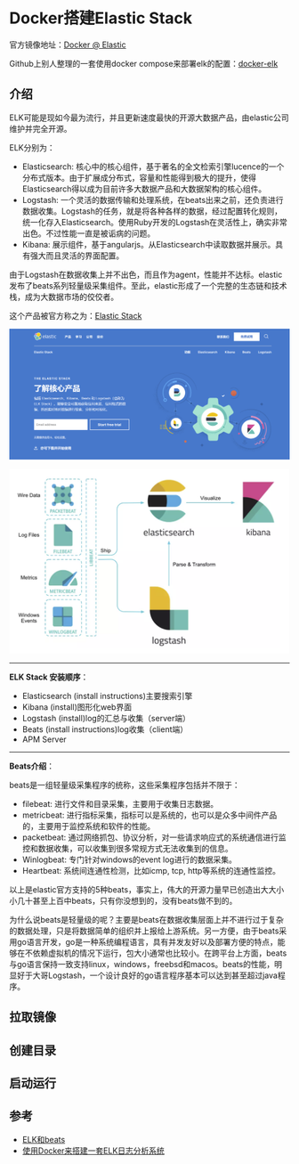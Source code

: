 # Docker搭建Elastic Stack

官方镜像地址：[Docker @ Elastic](https://www.docker.elastic.co/#)

Github上别人整理的一套使用docker compose来部署elk的配置：[docker-elk](https://github.com/deviantony/docker-elk)

## 介绍

ELK可能是现如今最为流行，并且更新速度最快的开源大数据产品，由elastic公司维护并完全开源。

ELK分别为：

- Elasticsearch: 核心中的核心组件，基于著名的全文检索引擎lucence的一个分布式版本。由于扩展成分布式，容量和性能得到极大的提升，使得Elasticsearch得以成为目前许多大数据产品和大数据架构的核心组件。
- Logstash: 一个灵活的数据传输和处理系统，在beats出来之前，还负责进行数据收集。Logstash的任务，就是将各种各样的数据，经过配置转化规则，统一化存入Elasticsearch。使用Ruby开发的Logstash在灵活性上，确实非常出色。不过性能一直是被诟病的问题。
- Kibana: 展示组件，基于angularjs。从Elasticsearch中读取数据并展示。具有强大而且灵活的界面配置。

由于Logstash在数据收集上并不出色，而且作为agent，性能并不达标。elastic发布了beats系列轻量级采集组件。至此，elastic形成了一个完整的生态链和技术栈，成为大数据市场的佼佼者。

这个产品被官方称之为：[Elastic Stack](https://www.elastic.co/cn/products/elastic-stack)

![Elastic Stack](../../IMG/docker/006.png)

![示例](../../IMG/docker/007.png)

---

**ELK Stack 安装顺序**：

- Elasticsearch (install instructions)主要搜索引擎
- Kibana (install)图形化web界面
- Logstash (install)log的汇总与收集（server端）
- Beats (install instructions)log收集（client端）
- APM Server

---

**Beats介绍**：

beats是一组轻量级采集程序的统称，这些采集程序包括并不限于：

- filebeat: 进行文件和目录采集，主要用于收集日志数据。
- metricbeat: 进行指标采集，指标可以是系统的，也可以是众多中间件产品的，主要用于监控系统和软件的性能。
- packetbeat: 通过网络抓包、协议分析，对一些请求响应式的系统通信进行监控和数据收集，可以收集到很多常规方式无法收集到的信息。
- Winlogbeat: 专门针对windows的event log进行的数据采集。
- Heartbeat: 系统间连通性检测，比如icmp, tcp, http等系统的连通性监控。

以上是elastic官方支持的5种beats，事实上，伟大的开源力量早已创造出大大小小几十甚至上百中beats，只有你没想到的，没有beats做不到的。

为什么说beats是轻量级的呢？主要是beats在数据收集层面上并不进行过于复杂的数据处理，只是将数据简单的组织并上报给上游系统。另一方便，由于beats采用go语言开发，go是一种系统编程语言，具有并发友好以及部署方便的特点，能够在不依赖虚拟机的情况下运行，包大小通常也比较小。在跨平台上方面，beats与go语言保持一致支持linux，windows，freebsd和macos。beats的性能，明显好于大哥Logstash，一个设计良好的go语言程序基本可以达到甚至超过java程序。

## 拉取镜像

## 创建目录

## 启动运行

## 参考

- [ELK和beats](https://www.jianshu.com/p/9c26bd9f6ebd)
- [使用Docker来搭建一套ELK日志分析系统](https://www.cnblogs.com/spec-dog/p/11489838.html)

